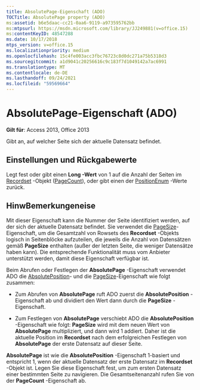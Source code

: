 ```yaml
---
title: AbsolutePage-Eigenschaft (ADO)
TOCTitle: AbsolutePage property (ADO)
ms:assetid: b6e5daac-cc21-0aa6-9119-a973595762bb
ms:mtpsurl: https://msdn.microsoft.com/library/JJ249881(v=office.15)
ms:contentKeyID: 48547288
ms.date: 10/17/2018
mtps_version: v=office.15
ms.localizationpriority: medium
ms.openlocfilehash: 15c4fe003acc3fbc76723c8d0dc271a75b5318d3
ms.sourcegitcommit: a1d9041c20256616c9c183f7d1049142a7ac6991
ms.translationtype: MT
ms.contentlocale: de-DE
ms.lasthandoff: 09/24/2021
ms.locfileid: "59569664"
---
```

# <a name="absolutepage-property-ado"></a>AbsolutePage-Eigenschaft (ADO)

**Gilt für**: Access 2013, Office 2013

Gibt an, auf welcher Seite sich der aktuelle Datensatz befindet.

## <a name="settings-and-return-values"></a>Einstellungen und Rückgabewerte

Legt fest oder gibt einen **Long -Wert** von 1 auf die Anzahl der Seiten im [Recordset](recordset-object-ado.md) -Objekt ([PageCount](pagecount-property-ado.md)), oder gibt einen der [PositionEnum](positionenum.md) -Werte zurück.

## <a name="remarks"></a>HinwBemerkungeneise

Mit dieser Eigenschaft kann die Nummer der Seite identifiziert werden, auf der sich der aktuelle Datensatz befindet. Sie verwendet die [PageSize](pagesize-property-ado.md)-Eigenschaft, um die Gesamtzahl von Rowsets des **Recordset** -Objekts logisch in Seitenblöcke aufzuteilen, die jeweils die Anzahl von Datensätzen gemäß **PageSize** enthalten (außer der letzten Seite, die weniger Datensätze haben kann). Die entsprechende Funktionalität muss vom Anbieter unterstützt werden, damit diese Eigenschaft verfügbar ist.

Beim Abrufen oder Festlegen der **AbsolutePage** -Eigenschaft verwendet ADO die [AbsolutePosition](absoluteposition-property-ado.md)- und die [PageSize](pagesize-property-ado.md)-Eigenschaft wie folgt zusammen:

- Zum Abrufen von **AbsolutePage** ruft ADO zuerst die **AbsolutePosition** -Eigenschaft ab und dividiert den Wert dann durch die **PageSize** -Eigenschaft.

- Zum Festlegen von **AbsolutePage** verschiebt ADO die **AbsolutePosition** -Eigenschaft wie folgt: **PageSize** wird mit dem neuen Wert von **AbsolutePage** multipliziert, und dann wird 1 addiert. Daher ist die aktuelle Position im **Recordset** nach dem erfolgreichen Festlegen von **AbsolutePage** der erste Datensatz auf dieser Seite.

**AbsolutePage** ist wie die **AbsolutePosition** -Eigenschaft 1-basiert und entspricht 1, wenn der aktuelle Datensatz der erste Datensatz im **Recordset** -Objekt ist. Legen Sie diese Eigenschaft fest, um zum ersten Datensatz einer bestimmten Seite zu navigieren. Die Gesamtseitenanzahl rufen Sie von der **PageCount** -Eigenschaft ab.

